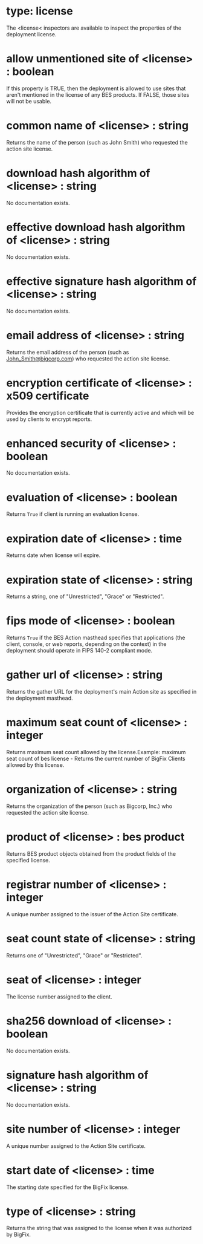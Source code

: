 # type: license

The &lt;license&lt; inspectors are available to inspect the properties of the deployment license.

# allow unmentioned site of &lt;license&gt; : boolean

If this property is TRUE, then the deployment is allowed to use sites that aren&#39;t mentioned in the license of any BES products. If FALSE, those sites will not be usable.

# common name of &lt;license&gt; : string

Returns the name of the person (such as John Smith) who requested the action site license.

# download hash algorithm of &lt;license&gt; : string

No documentation exists.

# effective download hash algorithm of &lt;license&gt; : string

No documentation exists.

# effective signature hash algorithm of &lt;license&gt; : string

No documentation exists.

# email address of &lt;license&gt; : string

Returns the email address of the person (such as John_Smith@bigcorp.com) who requested the action site license.

# encryption certificate of &lt;license&gt; : x509 certificate

Provides the encryption certificate that is currently active and which will be used by clients to encrypt reports.

# enhanced security of &lt;license&gt; : boolean

No documentation exists.

# evaluation of &lt;license&gt; : boolean

Returns `True` if client is running an evaluation license.

# expiration date of &lt;license&gt; : time

Returns date when license will expire.

# expiration state of &lt;license&gt; : string

Returns a string, one of "Unrestricted", "Grace" or "Restricted".

# fips mode of &lt;license&gt; : boolean

Returns `True` if the BES Action masthead specifies that applications (the client, console, or web reports, depending on the context) in the deployment should operate in FIPS 140-2 compliant mode.

# gather url of &lt;license&gt; : string

Returns the gather URL for the deployment&#39;s main Action site as specified in the deployment masthead.

# maximum seat count of &lt;license&gt; : integer

Returns maximum seat count allowed by the license.Example: maximum seat count of bes license - Returns the current number of BigFix Clients allowed by this license.

# organization of &lt;license&gt; : string

Returns the organization of the person (such as Bigcorp, Inc.) who requested the action site license.

# product of &lt;license&gt; : bes product

Returns BES product objects obtained from the product fields of the specified license.

# registrar number of &lt;license&gt; : integer

A unique number assigned to the issuer of the Action Site certificate.

# seat count state of &lt;license&gt; : string

Returns one of "Unrestricted", "Grace" or "Restricted".

# seat of &lt;license&gt; : integer

The license number assigned to the client.

# sha256 download of &lt;license&gt; : boolean

No documentation exists.

# signature hash algorithm of &lt;license&gt; : string

No documentation exists.

# site number of &lt;license&gt; : integer

A unique number assigned to the Action Site certificate.

# start date of &lt;license&gt; : time

The starting date specified for the BigFix license.

# type of &lt;license&gt; : string

Returns the string that was assigned to the license when it was authorized by BigFix.
